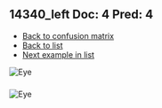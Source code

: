 ## 14340_left Doc: 4 Pred: 4
- [Back to confusion matrix](https://github.com/juliandewit/kaggle_retinopathy/blob/master/matrix.md)
- [Back to list](https://github.com/juliandewit/kaggle_retinopathy/blob/master/lists/44/list.md)
- [Next example in list](https://github.com/juliandewit/kaggle_retinopathy/blob/master/lists/44/14/14436_right.md)

![Eye](https://retinopaty.blob.core.windows.net/size1024/14340_left_4.jpeg)

### 

![Eye]()
